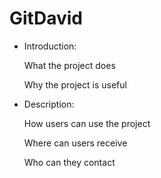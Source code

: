 # GitDavid
- Introduction:
  
  What the project does
  
  Why the project is useful
  
- Description:
  
  How users can use the project
  
  Where can users receive
  
  Who can they contact
